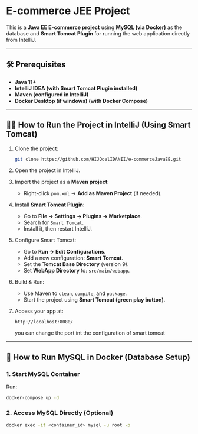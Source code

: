 # E-commerce JEE Project

This is a **Java EE E-commerce project** using **MySQL (via Docker)** as the database and **Smart Tomcat Plugin** for running the web application directly from IntelliJ.

---


## 🛠️ Prerequisites

- **Java 11+**
- **IntelliJ IDEA (with Smart Tomcat Plugin installed)**
- **Maven (configured in IntelliJ)**
- **Docker Desktop (if windows) (with Docker Compose)**
---

## 🏃‍♂️ How to Run the Project in IntelliJ (Using Smart Tomcat)

1. Clone the project:
    ```bash
    git clone https://github.com/HIJOdelIDANII/e-commerceJavaEE.git
    ```

2. Open the project in IntelliJ.

3. Import the project as a **Maven project**:
    - Right-click `pom.xml` -> **Add as Maven Project** (if needed).

4. Install **Smart Tomcat Plugin**:
    - Go to **File -> Settings -> Plugins -> Marketplace**.
    - Search for `Smart Tomcat`.
    - Install it, then restart IntelliJ.

5. Configure Smart Tomcat:
    - Go to **Run -> Edit Configurations**.
    - Add a new configuration: **Smart Tomcat**.
    - Set the **Tomcat Base Directory** (version 9).
    - Set **WebApp Directory** to: `src/main/webapp`.

6. Build & Run:
    - Use Maven to `clean`, `compile`, and `package`.
    - Start the project using **Smart Tomcat (green play button)**.

7. Access your app at:
    ```
    http://localhost:8080/
    ```
   you can change the port int the configuration of smart tomcat

---

## 🐳 How to Run MySQL in Docker (Database Setup)

### 1. Start MySQL Container

Run:
```bash
docker-compose up -d
```
### 2. Access MySQL Directly (Optional)
```bash
docker exec -it <container_id> mysql -u root -p
```
